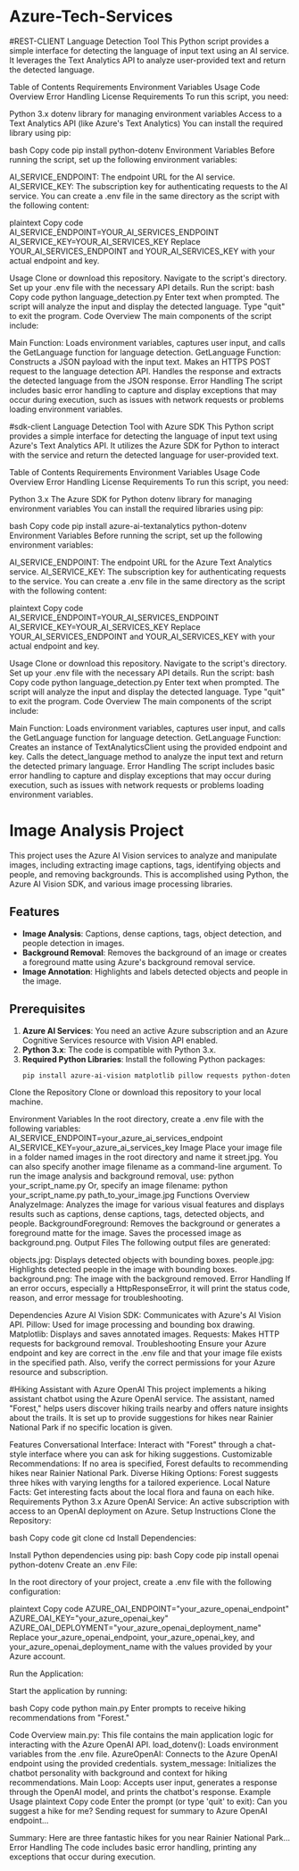 # Azure-Tech-Services
#REST-CLIENT
Language Detection Tool
This Python script provides a simple interface for detecting the language of input text using an AI service. It leverages the Text Analytics API to analyze user-provided text and return the detected language.

Table of Contents
Requirements
Environment Variables
Usage
Code Overview
Error Handling
License
Requirements
To run this script, you need:

Python 3.x
dotenv library for managing environment variables
Access to a Text Analytics API (like Azure's Text Analytics)
You can install the required library using pip:

bash
Copy code
pip install python-dotenv
Environment Variables
Before running the script, set up the following environment variables:

AI_SERVICE_ENDPOINT: The endpoint URL for the AI service.
AI_SERVICE_KEY: The subscription key for authenticating requests to the AI service.
You can create a .env file in the same directory as the script with the following content:

plaintext
Copy code
AI_SERVICE_ENDPOINT=YOUR_AI_SERVICES_ENDPOINT
AI_SERVICE_KEY=YOUR_AI_SERVICES_KEY
Replace YOUR_AI_SERVICES_ENDPOINT and YOUR_AI_SERVICES_KEY with your actual endpoint and key.

Usage
Clone or download this repository.
Navigate to the script's directory.
Set up your .env file with the necessary API details.
Run the script:
bash
Copy code
python language_detection.py
Enter text when prompted. The script will analyze the input and display the detected language. Type "quit" to exit the program.
Code Overview
The main components of the script include:

Main Function: Loads environment variables, captures user input, and calls the GetLanguage function for language detection.
GetLanguage Function:
Constructs a JSON payload with the input text.
Makes an HTTPS POST request to the language detection API.
Handles the response and extracts the detected language from the JSON response.
Error Handling
The script includes basic error handling to capture and display exceptions that may occur during execution, such as issues with network requests or problems loading environment variables.



#sdk-client
Language Detection Tool with Azure SDK
This Python script provides a simple interface for detecting the language of input text using Azure's Text Analytics API. It utilizes the Azure SDK for Python to interact with the service and return the detected language for user-provided text.

Table of Contents
Requirements
Environment Variables
Usage
Code Overview
Error Handling
License
Requirements
To run this script, you need:

Python 3.x
The Azure SDK for Python
dotenv library for managing environment variables
You can install the required libraries using pip:

bash
Copy code
pip install azure-ai-textanalytics python-dotenv
Environment Variables
Before running the script, set up the following environment variables:

AI_SERVICE_ENDPOINT: The endpoint URL for the Azure Text Analytics service.
AI_SERVICE_KEY: The subscription key for authenticating requests to the service.
You can create a .env file in the same directory as the script with the following content:

plaintext
Copy code
AI_SERVICE_ENDPOINT=YOUR_AI_SERVICES_ENDPOINT
AI_SERVICE_KEY=YOUR_AI_SERVICES_KEY
Replace YOUR_AI_SERVICES_ENDPOINT and YOUR_AI_SERVICES_KEY with your actual endpoint and key.

Usage
Clone or download this repository.
Navigate to the script's directory.
Set up your .env file with the necessary API details.
Run the script:
bash
Copy code
python language_detection.py
Enter text when prompted. The script will analyze the input and display the detected language. Type "quit" to exit the program.
Code Overview
The main components of the script include:

Main Function: Loads environment variables, captures user input, and calls the GetLanguage function for language detection.
GetLanguage Function:
Creates an instance of TextAnalyticsClient using the provided endpoint and key.
Calls the detect_language method to analyze the input text and return the detected primary language.
Error Handling
The script includes basic error handling to capture and display exceptions that may occur during execution, such as issues with network requests or problems loading environment variables.


# Image Analysis Project

This project uses the Azure AI Vision services to analyze and manipulate images, including extracting image captions, tags, identifying objects and people, and removing backgrounds. This is accomplished using Python, the Azure AI Vision SDK, and various image processing libraries.

## Features

- **Image Analysis**: Captions, dense captions, tags, object detection, and people detection in images.
- **Background Removal**: Removes the background of an image or creates a foreground matte using Azure's background removal service.
- **Image Annotation**: Highlights and labels detected objects and people in the image.

## Prerequisites

1. **Azure AI Services**: You need an active Azure subscription and an Azure Cognitive Services resource with Vision API enabled. 
2. **Python 3.x**: The code is compatible with Python 3.x.
3. **Required Python Libraries**: Install the following Python packages:
   ```bash
   pip install azure-ai-vision matplotlib pillow requests python-dotenv
Clone the Repository Clone or download this repository to your local machine.

Environment Variables In the root directory, create a .env file with the following variables:
AI_SERVICE_ENDPOINT=your_azure_ai_services_endpoint
AI_SERVICE_KEY=your_azure_ai_services_key
Image Place your image file in a folder named images in the root directory and name it street.jpg. You can also specify another image filename as a command-line argument.
To run the image analysis and background removal, use:
python your_script_name.py
Or, specify an image filename:
python your_script_name.py path_to_your_image.jpg
Functions Overview
AnalyzeImage: Analyzes the image for various visual features and displays results such as captions, dense captions, tags, detected objects, and people.
BackgroundForeground: Removes the background or generates a foreground matte for the image. Saves the processed image as background.png.
Output Files
The following output files are generated:

objects.jpg: Displays detected objects with bounding boxes.
people.jpg: Highlights detected people in the image with bounding boxes.
background.png: The image with the background removed.
Error Handling
If an error occurs, especially a HttpResponseError, it will print the status code, reason, and error message for troubleshooting.

Dependencies
Azure AI Vision SDK: Communicates with Azure's AI Vision API.
Pillow: Used for image processing and bounding box drawing.
Matplotlib: Displays and saves annotated images.
Requests: Makes HTTP requests for background removal.
Troubleshooting
Ensure your Azure endpoint and key are correct in the .env file and that your image file exists in the specified path. Also, verify the correct permissions for your Azure resource and subscription.


#Hiking Assistant with Azure OpenAI
This project implements a hiking assistant chatbot using the Azure OpenAI service. The assistant, named "Forest," helps users discover hiking trails nearby and offers nature insights about the trails. It is set up to provide suggestions for hikes near Rainier National Park if no specific location is given.

Features
Conversational Interface: Interact with "Forest" through a chat-style interface where you can ask for hiking suggestions.
Customizable Recommendations: If no area is specified, Forest defaults to recommending hikes near Rainier National Park.
Diverse Hiking Options: Forest suggests three hikes with varying lengths for a tailored experience.
Local Nature Facts: Get interesting facts about the local flora and fauna on each hike.
Requirements
Python 3.x
Azure OpenAI Service: An active subscription with access to an OpenAI deployment on Azure.
Setup Instructions
Clone the Repository:

bash
Copy code
git clone <repository-link>
cd <repository-name>
Install Dependencies:

Install Python dependencies using pip:
bash
Copy code
pip install openai python-dotenv
Create an .env File:

In the root directory of your project, create a .env file with the following configuration:

plaintext
Copy code
AZURE_OAI_ENDPOINT="your_azure_openai_endpoint"
AZURE_OAI_KEY="your_azure_openai_key"
AZURE_OAI_DEPLOYMENT="your_azure_openai_deployment_name"
Replace your_azure_openai_endpoint, your_azure_openai_key, and your_azure_openai_deployment_name with the values provided by your Azure account.

Run the Application:

Start the application by running:

bash
Copy code
python main.py
Enter prompts to receive hiking recommendations from "Forest."

Code Overview
main.py: This file contains the main application logic for interacting with the Azure OpenAI API.
load_dotenv(): Loads environment variables from the .env file.
AzureOpenAI: Connects to the Azure OpenAI endpoint using the provided credentials.
system_message: Initializes the chatbot personality with background and context for hiking recommendations.
Main Loop: Accepts user input, generates a response through the OpenAI model, and prints the chatbot's response.
Example Usage
plaintext
Copy code
Enter the prompt (or type 'quit' to exit): Can you suggest a hike for me?
Sending request for summary to Azure OpenAI endpoint...

Summary: Here are three fantastic hikes for you near Rainier National Park...
Error Handling
The code includes basic error handling, printing any exceptions that occur during execution.
